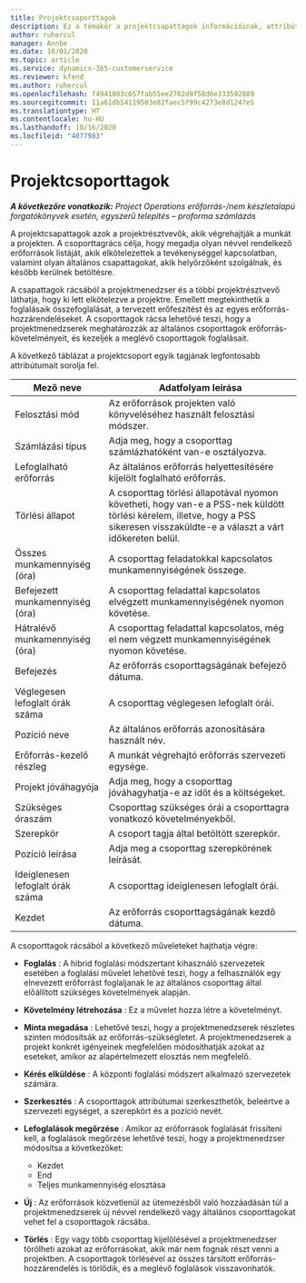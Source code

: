 ```yaml
---
title: Projektcsoporttagok
description: Ez a témakör a projektcsapattagok információinak, attribútumainak és ütemezésének kezelését ismerteti.
author: ruhercul
manager: Annbe
ms.date: 10/01/2020
ms.topic: article
ms.service: dynamics-365-customerservice
ms.reviewer: kfend
ms.author: ruhercul
ms.openlocfilehash: f4941803c657fab55ee2702d9f58d6e333592889
ms.sourcegitcommit: 11a61db54119503e82faec5f99c4273e8d1247e5
ms.translationtype: HT
ms.contentlocale: hu-HU
ms.lasthandoff: 10/16/2020
ms.locfileid: "4077983"
---
```

# <a name="project-team-members"></a>Projektcsoporttagok

_**A következőre vonatkozik:** Project Operations erőforrás-/nem készletalapú forgatókönyvek esetén, egyszerű telepítés – proforma számlázás_

A projektcsapattagok azok a projektrésztvevők, akik végrehajtják a munkát a projekten. A csoporttagrács célja, hogy megadja olyan névvel rendelkező erőforrások listáját, akik elkötelezettek a tevékenységgel kapcsolatban, valamint olyan általános csapattagokat, akik helyőrzőként szolgálnak, és később kerülnek betöltésre.

A csapattagok rácsából a projektmenedzser és a többi projektrésztvevő láthatja, hogy ki lett elkötelezve a projektre. Emellett megtekinthetik a foglalásaik összefoglalását, a tervezett erőfeszítést és az egyes erőforrás-hozzárendeléseket. A csoporttagok rácsa lehetővé teszi, hogy a projektmenedzserek meghatározzák az általános csoporttagok erőforrás-követelményeit, és kezeljék a meglévő csoporttagok foglalásait.

A következő táblázat a projektcsoport egyik tagjának legfontosabb attribútumait sorolja fel.

| Mező neve          | Adatfolyam leírása                                                                                                                                                                  |
|--------------------------|-----------------------------------------------------------------------------------------------------------------------------------------------------------------------------------|
| Felosztási mód        | Az erőforrások projekten való könyveléséhez használt felosztási módszer.                                                                         |
| Számlázási típus             | Adja meg, hogy a csoporttag számlázhatóként van-e osztályozva.                                                                                                                                       |
| Lefoglalható erőforrás        | Az általános erőforrás helyettesítésére kijelölt foglalható erőforrás.                                                                                                                   |
| Törlési állapot            | A csoporttag törlési állapotával nyomon követheti, hogy van-e a PSS-nek küldött törlési kérelem, illetve, hogy a PSS sikeresen visszaküldte-e a választ a várt időkereten belül. |
| Összes munkamennyiség (óra)     | A csoporttag feladatokkal kapcsolatos munkamennyiségének összege.                                                                                                                         |
| Befejezett munkamennyiség (óra) | A csoporttag feladattal kapcsolatos elvégzett munkamennyiségének nyomon követése.                                                                                           |
| Hátralévő munkamennyiség (óra) | A csoporttag feladattal kapcsolatos, még el nem végzett munkamennyiségének nyomon követése.                                                                                    |
| Befejezés                   | Az erőforrás csoporttagságának befejező dátuma.                                                                                                                                            |
| Véglegesen lefoglalt órák száma        | A csoporttag véglegesen lefoglalt órái.                                                                                                                                                                |
| Pozíció neve            | Az általános erőforrás azonosítására használt név.                                                                                                                                   |
| Erőforrás-kezelő részleg          | A munkát végrehajtó erőforrás szervezeti egysége.                                                                                                                      |
| Projekt jóváhagyója         | Adja meg, hogy a csoporttag jóváhagyhatja-e az időt és a költségeket.                                                                                                                     |
| Szükséges óraszám           | Csoporttag szükséges órái a csoporttagra vonatkozó követelményekből.                                                                                                                       |
| Szerepkör                     | A csoport tagja által betöltött szerepkör.                                                                                                                                |
| Pozíció leírása     | Adja meg a csoporttag szerepkörének leírását.                                                                                                                             |
| Ideiglenesen lefoglalt órák száma        | A csoporttag ideiglenesen lefoglalt órái.                                                                                                                                                                 |
| Kezdet                    | Az erőforrás csoporttagságának kezdő dátuma.                                                                                                                                          |

A csoporttagok rácsából a következő műveleteket hajthatja végre:

- **Foglalás** : A hibrid foglalási módszertant kihasználó szervezetek esetében a foglalási művelet lehetővé teszi, hogy a felhasználók egy elnevezett erőforrást foglaljanak le az általános csoporttag által előállított szükséges követelmények alapján.
- **Követelmény létrehozása** : Ez a művelet hozza létre a követelményt.
- **Minta megadása** : Lehetővé teszi, hogy a projektmenedzserek részletes szinten módosítsák az erőforrás-szükségletet. A projektmenedzserek a projekt konkrét igényeinek megfelelően módosíthatják azokat az eseteket, amikor az alapértelmezett elosztás nem megfelelő.
- **Kérés elküldése** : A központi foglalási módszert alkalmazó szervezetek számára.
- **Szerkesztés** : A csoporttagok attribútumai szerkeszthetők, beleértve a szervezeti egységet, a szerepkört és a pozíció nevét.
- **Lefoglalások megőrzése** : Amikor az erőforrások foglalását frissíteni kell, a foglalások megőrzése lehetővé teszi, hogy a projektmenedzser módosítsa a következőket:

    - Kezdet
    - End
    - Teljes munkamennyiség elosztása

- **Új** : Az erőforrások közvetlenül az ütemezésből való hozzáadásán túl a projektmenedzserek új névvel rendelkező vagy általános csoporttagokat vehet fel a csoporttagok rácsába.
- **Törlés** : Egy vagy több csoporttag kijelölésével a projektmenedzser törölheti azokat az erőforrásokat, akik már nem fognak részt venni a projektben. A csoporttagok törlésével az összes társított erőforrás-hozzárendelés is törlődik, és a meglévő foglalások visszavonhatók.
